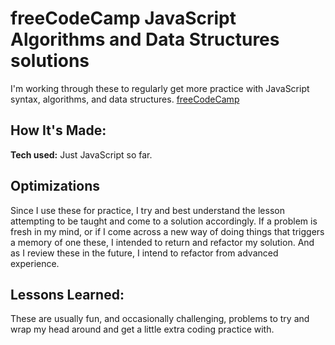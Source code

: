 # freeCodeCamp JavaScript Algorithms and Data Structures solutions
I'm working through these to regularly get more practice with JavaScript syntax,
algorithms, and data structures.
[freeCodeCamp](https://freecodecamp.org)

## How It's Made:
**Tech used:** Just JavaScript so far.

## Optimizations
Since I use these for practice, I try and best understand the lesson attempting
to be taught and come to a solution accordingly. If a problem is fresh in my
mind, or if I come across a new way of doing things that triggers a memory of
one these, I intended to return and refactor my solution. And as I review these in
the future, I intend to refactor from advanced experience.

## Lessons Learned:
These are usually fun, and occasionally challenging, problems to try and
wrap my head around and get a little extra coding practice with.


